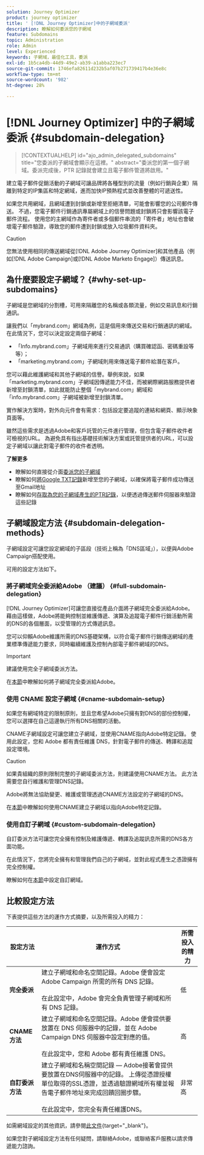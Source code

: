 ```yaml
---
solution: Journey Optimizer
product: journey optimizer
title: ' [!DNL Journey Optimizer]中的子網域委派'
description: 瞭解如何委派您的子網域
feature: Subdomains
topic: Administration
role: Admin
level: Experienced
keywords: 子網域，最佳化工具，委派
exl-id: 1b5ca4db-44d9-49e2-ab39-a1abba223ec7
source-git-commit: 1746efa82611d232b5af07b271739417b4e36e8c
workflow-type: tm+mt
source-wordcount: '982'
ht-degree: 28%

---
```


# [!DNL Journey Optimizer] 中的子網域委派 {#subdomain-delegation}

>[!CONTEXTUALHELP]
>id="ajo_admin_delegated_subdomains"
>title="您委派的子網域會顯示在這裡。"
>abstract="委派您的第一個子網域。委派完成後，PTR 記錄就會建立且電子郵件管道將啟用。"

建立電子郵件促銷活動的子網域可讓品牌將各種型別的流量（例如行銷與企業）隔離到特定的IP集區和特定網域，進而加快IP預熱程式並改善整體的可遞送性。

如果您共用網域，且網域遭到封鎖或新增至拒絕清單，可能會影響您的公司郵件傳送。 不過，您電子郵件行銷通訊專屬網域上的信譽問題或封鎖將只會影響該電子郵件流程。 使用您的主網域作為寄件者或多個郵件串流的「寄件者」地址也會破壞電子郵件驗證，導致您的郵件遭到封鎖或放入垃圾郵件資料夾。

>[!CAUTION]
>
>您無法使用相同的傳送網域從[!DNL Adobe Journey Optimizer]和其他產品（例如[!DNL Adobe Campaign]或[!DNL Adobe Marketo Engage]）傳送訊息。

## 為什麼要設定子網域？ {#why-set-up-subdomains}

子網域是您網域的分割槽，可用來隔離您的名稱或各類流量，例如交易訊息和行銷通訊。

讓我們以「mybrand.com」網域為例，這是個用來傳送交易和行銷通訊的網域。在此情況下，您可以決定設定兩個子網域：

* 「Info.mybrand.com」子網域用來進行交易通訊（購買確認函、密碼重設等等）；
* 「marketing.mybrand.com」子網域則用來傳送電子郵件給潛在客戶。

您可以藉此維護網域和其他子網域的信譽。舉例來說，如果「marketing.mybrand.com」子網域因傳遞能力不佳，而被網際網路服務提供者新增至封鎖清單，如此就能防止整個「mybrand.com」網域和「info.mybrand.com」子網域被新增至封鎖清單。

實作解決方案時，對外向元件會有需求：包括設定要追蹤的連結和網頁、顯示映象頁面等。

雖然這些需求是透過Adobe和客戶託管的元件進行管理，但包含電子郵件收件者可檢視的URL。 為避免具有指出基礎技術解決方案或託管提供者的URL，可以設定子網域以讓此對電子郵件的收件者透明。

**了解更多**

* 瞭解如何直接從介面[委派您的子網域](delegate-subdomain.md)
* 瞭解如何[將Google TXT記錄](google-txt.md)新增至您的子網域，以確保將電子郵件成功傳送至Gmail地址
* 瞭解如何[存取為您的子網域產生的PTR記錄](ptr-records.md)，以便透過傳送郵件伺服器來驗證這些記錄

## 子網域設定方法 {#subdomain-delegation-methods}

子網域設定可讓您設定網域的子區段（技術上稱為「DNS區域」），以便與Adobe Campaign搭配使用。

可用的設定方法如下。

### 將子網域完全委派給Adobe （建議） {#full-subdomain-delegation}

[!DNL Journey Optimizer]可讓您直接從產品介面將子網域完全委派給Adobe。 藉由這樣做，Adobe將能夠控制並維護傳遞、演算及追蹤電子郵件行銷活動所需的DNS的各個層面，以受管理的方式傳遞訊息。

<!--The subdomain is fully delegated to Adobe. Adobe is able to control and maintain all aspects of DNS that are required for delivering, rendering and tracking messages.-->

您可以仰賴Adobe維護所需的DNS基礎架構，以符合電子郵件行銷傳送網域的產業標準傳遞能力要求，同時繼續維護及控制內部電子郵件網域的DNS。

>[!IMPORTANT]
>
>建議使用完全子網域委派方法。

在[本節](delegate-subdomain.md#set-up-subdomain)中瞭解如何將子網域完全委派給Adobe。

### 使用 CNAME 設定子網域 {#cname-subdomain-setup}

如果您有網域特定的限制原則，並且您希望Adobe只擁有對DNS的部份控制權，您可以選擇在自己這邊執行所有DNS相關的活動。

CNAME子網域設定可讓您建立子網域，並使用CNAME指向Adobe特定記錄。 使用此設定，您和 Adobe 都有責任維護 DNS，針對電子郵件的傳送、轉譯和追蹤設定環境。

>[!CAUTION]
>
>如果貴組織的原則限制完整的子網域委派方法，則建議使用CNAME方法。 此方法需要您自行維護和管理DNS記錄。
>
>Adobe將無法協助變更、維護或管理透過CNAME方法設定的子網域的DNS。

在[本節](delegate-subdomain.md#cname-subdomain-setup)中瞭解如何使用CNAME建立子網域以指向Adobe特定記錄。

### 使用自訂子網域 {#custom-subdomain-delegation}

自訂委派方法可讓您完全擁有控制及維護傳遞、轉譯及追蹤訊息所需的DNS各方面功能。

在此情況下，您將完全擁有和管理我們自己的子網域，並對此程式產生之憑證擁有完全控制權。

瞭解如何在[本節](delegate-custom-subdomain.md)中設定自訂網域。

## 比較設定方法

下表提供這些方法的運作方式摘要，以及所需投入的精力：
<!--
| Configuration method | How it works | Level of effort |
|---|---|---|
| **Full delegation** | Create the subdomain and namespace record. Adobe will then configure all DNS records required for Adobe Campaign.<br/><br/>In this setup, Adobe is fully responsible for managing the subdomain and all the DNS records. | Low |
| **CNAME method** |  Create the subdomain and namespace record. Adobe will then provide the records to be placed in your DNS servers and will configure the corresponding values in Adobe Campaign DNS servers.<br/><br/>In this setup, both you and Adobe share responsibility for maintaining DNS. | High |-->


| 設定方法 | 運作方式 | 所需投入的精力 |
|---|---|---|
| **完全委派** | 建立子網域和命名空間記錄。Adobe 便會設定 Adobe Campaign 所需的所有 DNS 記錄。<br/><br/>在此設定中，Adobe 會完全負責管理子網域和所有 DNS 記錄。 | 低 |
| **CNAME方法** | 建立子網域和命名空間記錄。Adobe 便會提供要放置在 DNS 伺服器中的記錄，並在 Adobe Campaign DNS 伺服器中設定對應的值。<br/><br/>在此設定中，您和 Adobe 都有責任維護 DNS。 | 高 |
| **自訂委派方法** | 建立子網域和名稱空間記錄 — Adobe接著會提供要放置在DNS伺服器中的記錄。 上傳從憑證授權單位取得的SSL憑證，並透過驗證網域所有權並報告電子郵件地址來完成回饋回圈步驟。<br/><br/>在此設定中，您完全有責任維護DNS。 | 非常高 |

如需網域設定的其他資訊，請參閱[此文件](https://experienceleague.adobe.com/docs/deliverability-learn/deliverability-best-practice-guide/additional-resources/product-specific-resources/campaign/ac-domain-name-setup.html?lang=zh-Hant){target="_blank"}。

如果您對子網域設定方法有任何疑問，請聯絡Adobe，或聯絡客戶服務以請求傳遞能力諮詢。


